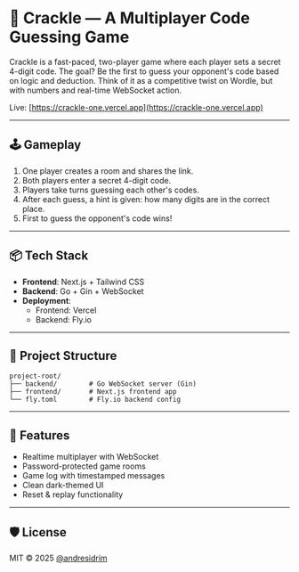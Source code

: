 # 🔐 Crackle — A Multiplayer Code Guessing Game

Crackle is a fast-paced, two-player game where each player sets a secret 4-digit code. The goal? Be the first to guess your opponent's code based on logic and deduction. Think of it as a competitive twist on Wordle, but with numbers and real-time WebSocket action.

Live: [https://crackle-one.vercel.app](https://crackle-one.vercel.app)

---

## 🕹️ Gameplay

1. One player creates a room and shares the link.
2. Both players enter a secret 4-digit code.
3. Players take turns guessing each other's codes.
4. After each guess, a hint is given: how many digits are in the correct place.
5. First to guess the opponent's code wins!

---

## 📦 Tech Stack

- **Frontend**: Next.js + Tailwind CSS
- **Backend**: Go + Gin + WebSocket
- **Deployment**:
  - Frontend: Vercel
  - Backend: Fly.io

---

## 🧩 Project Structure

```
project-root/
├── backend/        # Go WebSocket server (Gin)
├── frontend/       # Next.js frontend app
└── fly.toml        # Fly.io backend config
```

---

## 🧠 Features

- Realtime multiplayer with WebSocket
- Password-protected game rooms
- Game log with timestamped messages
- Clean dark-themed UI
- Reset & replay functionality

---

## 🛡️ License

MIT © 2025 [@andresidrim](https://github.com/andresidrim)
